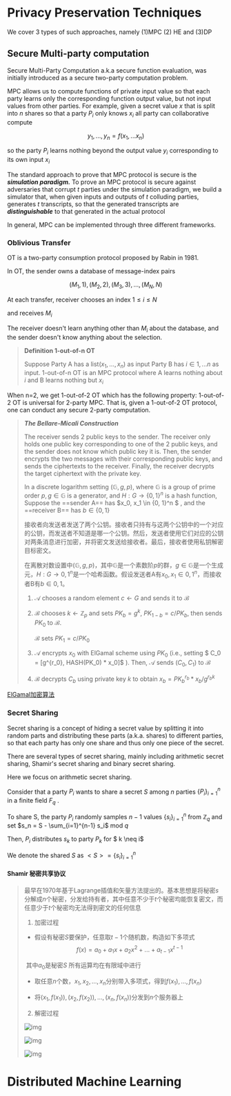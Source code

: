 # Privacy Preservation Techniques

We cover 3 types of such approaches, namely (1)MPC (2) HE and (3)DP

## Secure Multi-party computation

Secure Multi-Party Computation a.k.a secure function evaluation, was initially introduced as a secure two-party computation problem.

MPC allows us to compute functions of private input value so that each party learns only the corresponding function output value, but not input values from other parties. For example, given a secret value $x$ that is split into $n$ shares so that a party $P_i$ only knows $x_i$ all party can collaborative compute

$$ y_1,...,y_n = f(x_1,...x_n)$$

so the party $P_i$ learns nothing beyond the output value $y_i$ corresponding to its own input $x_i$

The standard approach to prove that MPC protocol is secure is the ***simulation paradigm.*** To prove an MPC protocol is secure against adversaries that corrupt $t$ parties under the simulation paradigm, we build a simulator that, when given inputs and outputs of $t$ colluding parties, generates $t$ transcripts, so that the generated transcripts are ***distinguishable*** to that generated in the actual protocol

In general, MPC can be implemented through three different frameworks.

### Oblivious Transfer

OT is a two-party consumption protocol proposed by Rabin in 1981.

In OT, the sender owns a database of message-index pairs

$$ (M_1,1), (M_2,2), (M_3,3),...,(M_N,N)$$

At each transfer, receiver chooses an index $1 \leq i \leq N$

and receives $M_i$

The receiver doesn't learn anything other than $M_i$ about the database, and the sender doesn't know anything about the selection.

>**Definition 1-out-of-n OT**
>
>Suppose Party A has a list($x_1,...,x_n$) as input Party B has $i \in 1,...n$ as input. 1-out-of-n OT is an MPC protocol where A learns nothing about $i$ and B learns nothing but $x_i$

When n=2, we get 1-out-of-2 OT which has the following property: 1-out-of-2 OT is universal for 2-party MPC. That is, given a 1-out-of-2 OT protocol, one can conduct any secure 2-party computation.

> ***The Bellare-Micali Construction***
>
> The receiver sends 2 public keys to the sender. The receiver only holds one public key corresponding to one of the 2 public keys, and the sender does not know which public key it is. Then, the sender encrypts the two messages with their corresponding public keys, and sends the ciphertexts to the receiver. Finally, the receiver decrypts the target ciphertext with the private key.
>
> In a discrete logarithm setting $(\mathbb G, g, p)$, where $\mathbb G$ is a group of prime order $p, g \in \mathbb G$ is a generator, and $H : G \rightarrow \{0, 1\}^n$ is a hash function, Suppose the ==sender A== has $x_0, x_1 \in \{0, 1\}^n $ , and the ==receiver B== has $b \in \{0,1\}$
>
> 接收者向发送者发送了两个公钥。接收者只持有与这两个公钥中的一个对应的公钥，而发送者不知道是哪一个公钥。然后，发送者使用它们对应的公钥对两条消息进行加密，并将密文发送给接收者。最后，接收者使用私钥解密目标密文。
>
> 在离散对数设置中$(\mathbb G, g, p)$，其中$\mathbb G$是一个素数阶$p$的群，$g \in \mathbb G$是一个生成元，$H : G \rightarrow {0, 1}^n$是一个哈希函数。假设发送者A有$x_0, x_1 \in {0, 1}^n$，而接收者B有$b \in {0,1}$。
>
> 1. $\mathcal A$ chooses a random element $c \leftarrow G$ and sends it to $\mathcal B$
>
> 2. $\mathcal B$ chooses $k \leftarrow \mathbb Z_p$ and sets $PK_b = g^k$, $PK_{1-b} = c/PK_b$, then sends $PK_0$ to $\mathcal B$. 
>
>    $\mathcal B$ sets $PK_1 = c/PK_0$ 
>
> 3. $\mathcal A$ encrypts $x_0$ with ElGamal scheme using $PK_0$ (i.e., setting $ C_0 = [g^{r_0}, HASH(PK_0) * x_0]$ ). Then, $\mathcal A$ sends $(C_0, C_1)$ to $\mathcal B$
>
> 4. $\mathcal B$ decrypts $C_b$ using private key $k$ to obtain $x_b = PK_b^{r_b} * x_b / g^{r_bk}$

[ElGamal加密算法](https://zh.m.wikipedia.org/zh-hans/ElGamal%E5%8A%A0%E5%AF%86%E7%AE%97%E6%B3%95)

### Secret Sharing

Secret sharing is a concept of hiding a secret value by splitting it into random parts and distributing these parts (a.k.a. shares) to different parties, so that each party has only one share and thus only one piece of the secret.

There are several types of secret sharing, mainly including arithmetic secret sharing, Shamir's secret sharing and binary secret sharing.

Here we focus on arithmetic secret sharing.

Consider that a party $P_i$ wants to share a secret $S$ among $n$ parties $\{P_i\}_{i=1}^n$ in a finite field $F_q$ . 

To share S, the party $P_i$ randomly samples $n-1$ values $\{s_i\}^n_{i=1}$ from $\mathbb Z_q$ and set $s_n = S - \sum_{i=1}^{n-1} s_i$  mod  $q$ 

Then, $P_i$ distributes $s_k$ to party $P_k$ for $ k \neq i$ 

We denote the shared $S$ as $<S> = \{s_i\}_{i=1}^n$

#### Shamir 秘密共享协议

>最早在1970年基于Lagrange插值和矢量方法提出的。基本思想是将秘密$s$分解成$n$个秘密，分发给持有者，其中任意不少于$t$个秘密均能恢复密文，而任意少于$t$个秘密均无法得到密文的任何信息
>
>1. 加密过程
>
>  - 假设有秘密$S$要保护，任意取$t-1$个随机数，构造如下多项式
$$
>   f(x) = a_0 + a_1x + a_2x^2+...+a_{t-1}x^{t-1}
> $$
>
>   ​       其中$a_0$是秘密$S$ 所有运算均在有限域中进行
>
>   - 取任意$n$个数，$x_1,x_2,...,x_n$分别带入多项式，得到$f(x_1),...,f(x_n)$
>
>   - 将$(x_1,f(x_1)),(x_2,f(x_2)),...,(x_n,f(x_n))$分发到$n$个服务器上
>
>2. 解密过程
>
>   ![img](https://pic3.zhimg.com/80/v2-b88ddcd7e7e35c00271a661b456d2b6e_720w.webp)
>
>   ![img](https://pic3.zhimg.com/80/v2-841b71b9fee5af96a3272888e792f1c2_720w.webp)
>
>   ![img](https://pic1.zhimg.com/80/v2-cb0eee0588b141fc0904f41257325678_720w.webp)



# Distributed Machine Learning



